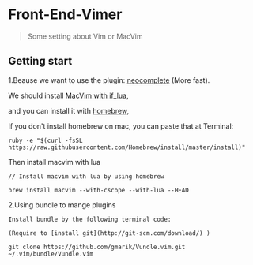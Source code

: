 # Front-End-Vimer

> Some setting about Vim or MacVim

## Getting start

  1.Beause we want to use the plugin: [neocomplete](https://github.com/Shougo/neocomplete.vim) (More fast).

  We should install [MacVim with if\_lua](https://github.com/zhaocai/macvim),

  and you can install it with [homebrew](http://brew.sh/),
  
  If you don't install homebrew on mac, you can paste that at Terminal:
```
ruby -e "$(curl -fsSL https://raw.githubusercontent.com/Homebrew/install/master/install)"
```

Then install macvim with lua
```
// Install macvim with lua by using homebrew

brew install macvim --with-cscope --with-lua --HEAD
```

  2.Using bundle to mange plugins
  
    Install bundle by the following terminal code:

    (Require to [install git](http://git-scm.com/download/) )
```
git clone https://github.com/gmarik/Vundle.vim.git ~/.vim/bundle/Vundle.vim
```
